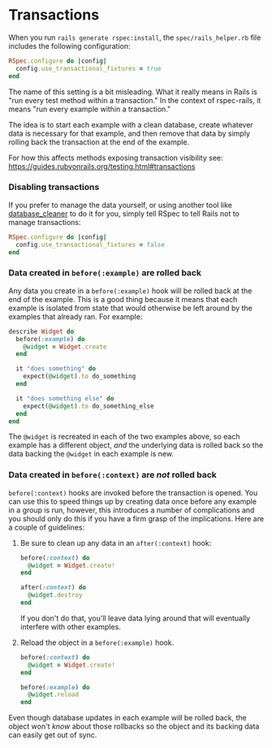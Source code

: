# Transactions

When you run `rails generate rspec:install`, the `spec/rails_helper.rb` file
includes the following configuration:

```ruby
RSpec.configure do |config|
  config.use_transactional_fixtures = true
end
```

The name of this setting is a bit misleading. What it really means in Rails
is "run every test method within a transaction." In the context of rspec-rails,
it means "run every example within a transaction."

The idea is to start each example with a clean database, create whatever data
is necessary for that example, and then remove that data by simply rolling back
the transaction at the end of the example.

For how this affects methods exposing transaction visibility see:
https://guides.rubyonrails.org/testing.html#transactions

### Disabling transactions

If you prefer to manage the data yourself, or using another tool like
[database_cleaner](https://github.com/bmabey/database_cleaner) to do it for you,
simply tell RSpec to tell Rails not to manage transactions:

```ruby
RSpec.configure do |config|
  config.use_transactional_fixtures = false
end
```

### Data created in `before(:example)` are rolled back

Any data you create in a `before(:example)` hook will be rolled back at the end of
the example. This is a good thing because it means that each example is
isolated from state that would otherwise be left around by the examples that
already ran. For example:

```ruby
describe Widget do
  before(:example) do
    @widget = Widget.create
  end

  it "does something" do
    expect(@widget).to do_something
  end

  it "does something else" do
    expect(@widget).to do_something_else
  end
end
```

The `@widget` is recreated in each of the two examples above, so each example
has a different object, _and_ the underlying data is rolled back so the data
backing the `@widget` in each example is new.

### Data created in `before(:context)` are _not_ rolled back

`before(:context)` hooks are invoked before the transaction is opened. You can use
this to speed things up by creating data once before any example in a group is
run, however, this introduces a number of complications and you should only do
this if you have a firm grasp of the implications. Here are a couple of
guidelines:

1.  Be sure to clean up any data in an `after(:context)` hook:

    ```ruby
    before(:context) do
      @widget = Widget.create!
    end

    after(:context) do
      @widget.destroy
    end
    ```

    If you don't do that, you'll leave data lying around that will eventually
interfere with other examples.

2.  Reload the object in a `before(:example)` hook.

    ```ruby
    before(:context) do
      @widget = Widget.create!
    end

    before(:example) do
      @widget.reload
    end
    ```

Even though database updates in each example will be rolled back, the
object won't _know_ about those rollbacks so the object and its backing
data can easily get out of sync.
